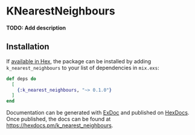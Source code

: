 # KNearestNeighbours

**TODO: Add description**

## Installation

If [available in Hex](https://hex.pm/docs/publish), the package can be installed
by adding `k_nearest_neighbours` to your list of dependencies in `mix.exs`:

```elixir
def deps do
  [
    {:k_nearest_neighbours, "~> 0.1.0"}
  ]
end
```

Documentation can be generated with [ExDoc](https://github.com/elixir-lang/ex_doc)
and published on [HexDocs](https://hexdocs.pm). Once published, the docs can
be found at <https://hexdocs.pm/k_nearest_neighbours>.

